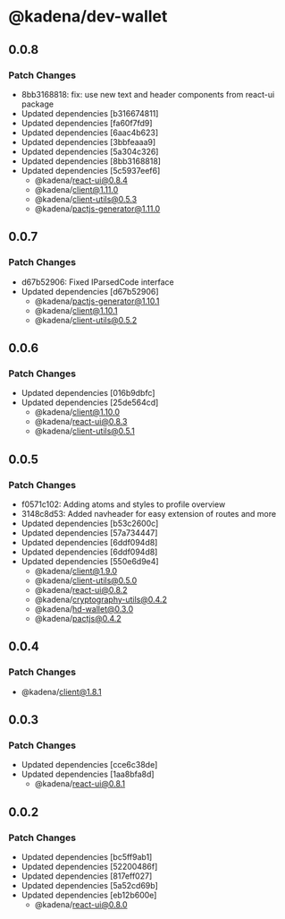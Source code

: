 # @kadena/dev-wallet

## 0.0.8

### Patch Changes

- 8bb3168818: fix: use new text and header components from react-ui package
- Updated dependencies [b316674811]
- Updated dependencies [fa60f7fd9]
- Updated dependencies [6aac4b623]
- Updated dependencies [3bbfeaaa9]
- Updated dependencies [5a304c326]
- Updated dependencies [8bb3168818]
- Updated dependencies [5c5937eef6]
  - @kadena/react-ui@0.8.4
  - @kadena/client@1.11.0
  - @kadena/client-utils@0.5.3
  - @kadena/pactjs-generator@1.11.0

## 0.0.7

### Patch Changes

- d67b52906: Fixed IParsedCode interface
- Updated dependencies [d67b52906]
  - @kadena/pactjs-generator@1.10.1
  - @kadena/client@1.10.1
  - @kadena/client-utils@0.5.2

## 0.0.6

### Patch Changes

- Updated dependencies [016b9dbfc]
- Updated dependencies [25de564cd]
  - @kadena/client@1.10.0
  - @kadena/react-ui@0.8.3
  - @kadena/client-utils@0.5.1

## 0.0.5

### Patch Changes

- f0571c102: Adding atoms and styles to profile overview
- 3148c8d53: Added navheader for easy extension of routes and more
- Updated dependencies [b53c2600c]
- Updated dependencies [57a734447]
- Updated dependencies [6ddf094d8]
- Updated dependencies [6ddf094d8]
- Updated dependencies [550e6d9e4]
  - @kadena/client@1.9.0
  - @kadena/client-utils@0.5.0
  - @kadena/react-ui@0.8.2
  - @kadena/cryptography-utils@0.4.2
  - @kadena/hd-wallet@0.3.0
  - @kadena/pactjs@0.4.2

## 0.0.4

### Patch Changes

- @kadena/client@1.8.1

## 0.0.3

### Patch Changes

- Updated dependencies [cce6c38de]
- Updated dependencies [1aa8bfa8d]
  - @kadena/react-ui@0.8.1

## 0.0.2

### Patch Changes

- Updated dependencies [bc5ff9ab1]
- Updated dependencies [52200486f]
- Updated dependencies [817eff027]
- Updated dependencies [5a52cd69b]
- Updated dependencies [eb12b600e]
  - @kadena/react-ui@0.8.0
